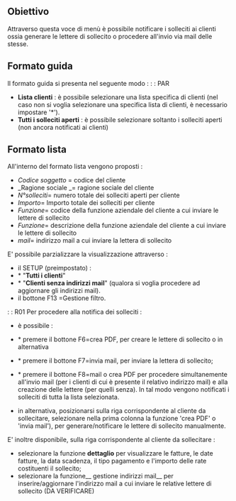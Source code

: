 ## Obiettivo
Attraverso questa voce di menù è possibile notificare i solleciti ai clienti ossia generare le lettere di sollecito o procedere all'invio via mail delle stesse.

## Formato guida
Il formato guida si presenta nel seguente modo : 
 :  : PAR
-  **Lista clienti** :  è possibile selezionare una lista specifica di clienti (nel caso non si voglia selezionare una specifica lista di clienti, è necessario impostare '\*').
-  **Tutti i solleciti aperti** :  è possibile selezionare soltanto i solleciti aperti (non ancora notificati ai clienti)

## Formato lista
All'interno del formato lista vengono proposti : 

-  _Codice soggetto_ = codice del cliente
-  _Ragione sociale _= ragione sociale del cliente
-  _N°solleciti_= numero totale dei solleciti aperti per cliente
-  _Importo_= Importo totale dei solleciti per cliente
-  _Funzione_= codice della funzione aziendale del cliente a cui inviare le lettere di sollecito
-  _Funzione_= descrizione della funzione aziendale del cliente a cui inviare le lettere di sollecito
-  _mail_= indirizzo mail a cui inviare la lettera di sollecito

E' possibile parzializzare la visualizzazione attraverso : 

-  il SETUP (preimpostato) : 
- \* "__Tutti i clienti__"
- \* "__Clienti senza indirizzi mail__" (qualora si voglia procedere ad aggiornare gli indirizzi mail).
-  il bottone F13 =Gestione filtro.

 :  : R01 Per procedere alla notifica dei solleciti : 
-  è possibile : 
- \* premere il bottone F6=crea PDF, per creare le lettere di sollecito o in alternativa
- \* premere il bottone F7=invia mail, per inviare la lettera di sollecito;
- \* premere il bottone F8=mail o crea PDF per procedere simultanemente all'invio mail (per i clienti di cui è presente il relativo indirizzo mail) e alla creazione delle lettere (per quelli senza).
In tal modo vengono notificati i solleciti di tutta la lista selezionata.

-  in alternativa, posizionarsi sulla riga corrispondente al cliente da sollecitare, selezionare nella prima  colonna  la funzione 'crea PDF' o 'invia mail'), per generare/notificare le lettere di sollecito manualmente.

E' inoltre disponibile, sulla riga corrispondente al cliente da sollecitare : 

-  selezionare la funzione __dettaglio__ per visualizzare le fatture, le date fatture, la data scadenza, il tipo pagamento e l'importo delle rate costituenti il sollecito;
-  selezionare la funzione__ gestione indirizzi mail__ per inserire/aggiornare l'indirizzo mail a cui inviare le relative lettere di sollecito (DA VERIFICARE)









